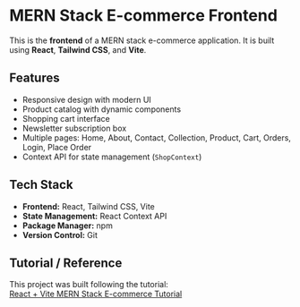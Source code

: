 # MERN Stack E-commerce Frontend

This is the **frontend** of a MERN stack e-commerce application. It is built using **React**, **Tailwind CSS**, and **Vite**.

## Features

- Responsive design with modern UI
- Product catalog with dynamic components
- Shopping cart interface
- Newsletter subscription box
- Multiple pages: Home, About, Contact, Collection, Product, Cart, Orders, Login, Place Order
- Context API for state management (`ShopContext`)

## Tech Stack

- **Frontend:** React, Tailwind CSS, Vite
- **State Management:** React Context API
- **Package Manager:** npm
- **Version Control:** Git

## Tutorial / Reference

This project was built following the tutorial:  
[React + Vite MERN Stack E-commerce Tutorial](https://www.youtube.com/watch?v=7E6um7NGmeE&t=19863s)
